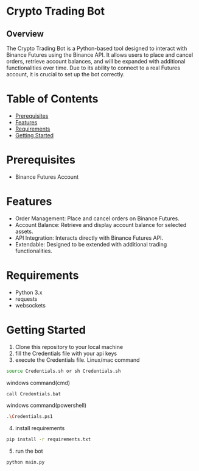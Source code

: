 # Crypto Trading Bot

## Overview
The Crypto Trading Bot is a Python-based tool designed to interact with Binance Futures using the Binance API. It allows users to place and cancel orders, retrieve account balances, and will be expanded with additional functionalities over time. Due to its ability to connect to a real Futures account, it is crucial to set up the bot correctly.

# Table of Contents
* [Prerequisites](#prerequisites)
* [Features](#Features)
* [Requirements](#Requirements)
* [Getting Started](#getting-started)

# Prerequisites
* Binance Futures Account

# Features
* Order Management: Place and cancel orders on Binance Futures.
* Account Balance: Retrieve and display account balance for selected assets.
* API Integration: Interacts directly with Binance Futures API.
* Extendable: Designed to be extended with additional trading functionalities.

# Requirements
* Python 3.x
* requests 
* websockets 

# Getting Started
1) Clone this repository to your local machine
2) fill the Credentials file with your api keys
3) execute the Credentials file.
Linux/mac command

```bash
source Credentials.sh or sh Credentials.sh
```
windows command(cmd)
```bash
call Credentials.bat
```

windows command(powershell)
```bash
.\Credentials.ps1
```
4) install requirements
```bash
pip install -r requirements.txt
```
5) run the bot
```bash
python main.py 
```
